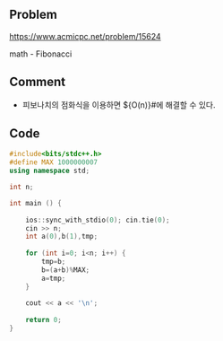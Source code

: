 ## Problem
<https://www.acmicpc.net/problem/15624>

math - Fibonacci

## Comment

- 피보나치의 점화식을 이용하면 ${O(n)}#에 해결할 수 있다.

## Code
```c++
#include<bits/stdc++.h>
#define MAX 1000000007
using namespace std;

int n;

int main () {
    
    ios::sync_with_stdio(0); cin.tie(0);
    cin >> n;
    int a(0),b(1),tmp;
   
    for (int i=0; i<n; i++) {
        tmp=b;
        b=(a+b)%MAX;
        a=tmp;
    }
    
    cout << a << '\n';
    
    return 0;
}
```
